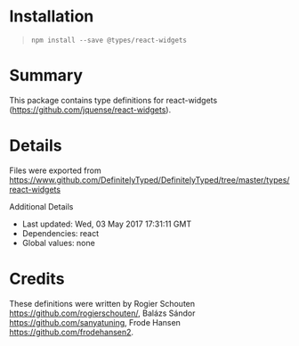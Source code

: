 # Installation
> `npm install --save @types/react-widgets`

# Summary
This package contains type definitions for react-widgets (https://github.com/jquense/react-widgets).

# Details
Files were exported from https://www.github.com/DefinitelyTyped/DefinitelyTyped/tree/master/types/react-widgets

Additional Details
 * Last updated: Wed, 03 May 2017 17:31:11 GMT
 * Dependencies: react
 * Global values: none

# Credits
These definitions were written by Rogier Schouten <https://github.com/rogierschouten/>, Balázs Sándor <https://github.com/sanyatuning>, Frode Hansen <https://github.com/frodehansen2>.
